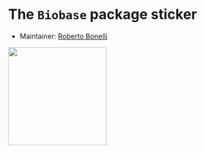 # The `Biobase` package sticker

* Maintainer: [Roberto Bonelli](https://github.com/Robbie90/)

<img src=Biobase.png height="200">
